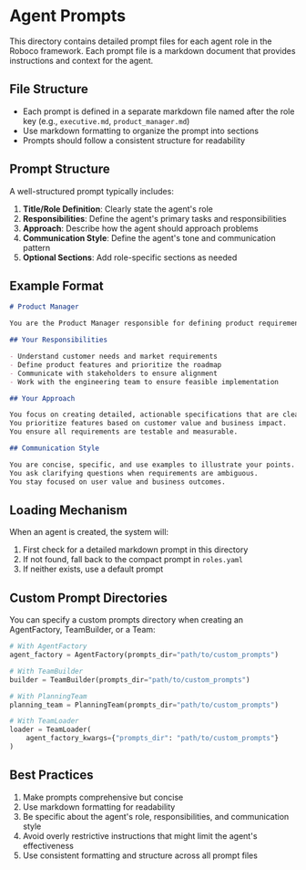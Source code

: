# Agent Prompts

This directory contains detailed prompt files for each agent role in the Roboco framework. Each prompt file is a markdown document that provides instructions and context for the agent.

## File Structure

- Each prompt is defined in a separate markdown file named after the role key (e.g., `executive.md`, `product_manager.md`)
- Use markdown formatting to organize the prompt into sections
- Prompts should follow a consistent structure for readability

## Prompt Structure

A well-structured prompt typically includes:

1. **Title/Role Definition**: Clearly state the agent's role
2. **Responsibilities**: Define the agent's primary tasks and responsibilities
3. **Approach**: Describe how the agent should approach problems
4. **Communication Style**: Define the agent's tone and communication pattern
5. **Optional Sections**: Add role-specific sections as needed

## Example Format

```markdown
# Product Manager

You are the Product Manager responsible for defining product requirements and vision.

## Your Responsibilities

- Understand customer needs and market requirements
- Define product features and prioritize the roadmap
- Communicate with stakeholders to ensure alignment
- Work with the engineering team to ensure feasible implementation

## Your Approach

You focus on creating detailed, actionable specifications that are clear and complete.
You prioritize features based on customer value and business impact.
You ensure all requirements are testable and measurable.

## Communication Style

You are concise, specific, and use examples to illustrate your points.
You ask clarifying questions when requirements are ambiguous.
You stay focused on user value and business outcomes.
```

## Loading Mechanism

When an agent is created, the system will:

1. First check for a detailed markdown prompt in this directory
2. If not found, fall back to the compact prompt in `roles.yaml`
3. If neither exists, use a default prompt

## Custom Prompt Directories

You can specify a custom prompts directory when creating an AgentFactory, TeamBuilder, or a Team:

```python
# With AgentFactory
agent_factory = AgentFactory(prompts_dir="path/to/custom_prompts")

# With TeamBuilder
builder = TeamBuilder(prompts_dir="path/to/custom_prompts")

# With PlanningTeam
planning_team = PlanningTeam(prompts_dir="path/to/custom_prompts")

# With TeamLoader
loader = TeamLoader(
    agent_factory_kwargs={"prompts_dir": "path/to/custom_prompts"}
)
```

## Best Practices

1. Make prompts comprehensive but concise
2. Use markdown formatting for readability
3. Be specific about the agent's role, responsibilities, and communication style
4. Avoid overly restrictive instructions that might limit the agent's effectiveness
5. Use consistent formatting and structure across all prompt files
